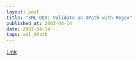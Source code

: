 ```yaml
---
layout: post
title: "XML-DEV: Validate an XPath with Regex"
published_at: 2002-04-14
date: 2002-04-14
tags: xml XPath
---
```


[Link](http://lists.xml.org/archives/xml-dev/200204/msg00102.html)  